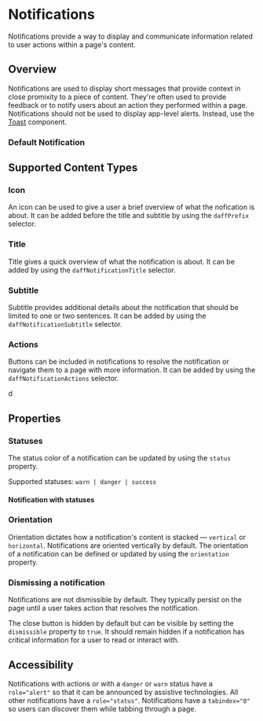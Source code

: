 # Notifications
Notifications provide a way to display and communicate information related to user actions within a page's content.

## Overview
Notifications are used to display short messages that provide context in close promixity to a piece of content. They're often used to provide feedback or to notify users about an action they performed within a page. Notifications should not be used to display app-level alerts. Instead, use the [Toast](/libs/design/toast/README.md) component.

### Default Notification
<design-land-example-viewer-container example="default-notification"></design-land-example-viewer-container>

## Supported Content Types

### Icon
An icon can be used to give a user a brief overview of what the nofication is about. It can be added before the title and subtitle by using the <code>daffPrefix</code> selector.

### Title
Title gives a quick overview of what the notification is about. It can be added by using the `daffNotificationTitle` selector.

### Subtitle
Subtitle provides additional details about the notification that should be limited to one or two sentences. It can be added by using the `daffNotificationSubtitle` selector.

### Actions
Buttons can be included in notifications to resolve the notification or navigate them to a page with more information. It can be added by using the `daffNotificationActions` selector.

<design-land-example-viewer-container example="notification-with-actions"></design-land-example-viewer-container>d

## Properties

### Statuses
The status color of a notification can be updated by using the `status` property.

Supported statuses: `warn | danger | success`

#### Notification with statuses
<design-land-example-viewer-container example="notification-status"></design-land-example-viewer-container>

### Orientation
Orientation dictates how a notification's content is stacked — `vertical` or `horizontal`. Notifications are oriented vertically by default. The orientation of a notification can be defined or updated by using the `orientation` property.

<design-land-example-viewer-container example="notification-orientations"></design-land-example-viewer-container>

### Dismissing a notification
Notifications are not dismissible by default. They typically persist on the page until a user takes action that resolves the notification.

The close button is hidden by default but can be visible by setting the `dismissible` property to `true`. It should remain hidden if a notification has critical information for a user to read or interact with.

<design-land-example-viewer-container example="dismissible-notification"></design-land-example-viewer-container>

## Accessibility
Notifications with actions or with a `danger` or `warn` status have a `role="alert"` so that it can be announced by assistive technologies. All other notifications have a `role="status"`. Notifications have a `tabindex="0"` so users can discover them while tabbing through a page.